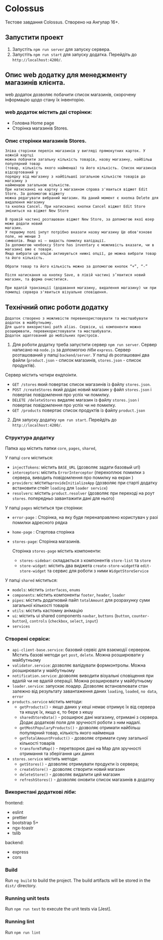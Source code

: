 # Colossus

Тестове завдання Colossus. Створено на Ангулар 16+.

## Запустити проект

1. Запустіть `npm run server` для запуску сервера.
2. Запустіть `npm run start` для запуску додатка. Перейдіть до `http://localhost:4200/`.

## Опис web додатку для менеджменту магазинів клієнта.

web додаток дозволяє побачити список магазинів, скорочену інформацію щодо стану їх інвенторію.

### web додаток містить дві сторінки:

- Головна Home page
- Сторінка магазинів Stores.

### Опис сторінки магазинів Stores.

    Зліва сторінки перелік магазинів у вигляді прямокутних карток. У кожній картці
    можна побачити загальну кількість товарів, назву магазину, найбільш популярний товар
    (товар, кількість якого найменша) та його кількість. Список магазинів відсортований у
    порядку від магазину з найбільшої загальною кількістю товарів до магазину з
    найменшою загальною кількістю.
    При натисканні на картку з магазином справа з'явиться віджет Edit Store. За допомогою віджету
    можна редагувати вибраний магазин. На даний момент є кнопка Delete для видалення магазину
    та кнопка Cancel. При натисканні кнопки Cancel віджет Edit Store зміниться на віджет New Store

    В правій частині розташован віджет New Store, за допомогою якої юзер може додати новий
    магазин.
    У першому полі інпут потрібно вказати назву магазину Це обов'язкове поле, не менше 3
    символів. Якщо ні – видасть помилку валідації.
    За допомогою чекбоксу Store has inventary є можливість вказати, чи в магазині вже є товари.
    Якщо вибрати цю опцію активуються нижні опції, де можна вибрати товар та його кількість.

    Обрати товар та його кількість можно за допомогою кнопок “+”, “-”

    Після натискання на кнопку Save, в лівій частині з’явитися новий магазин, та форма очиститися.

    При вдалій транзакції (додавання магазину, видалення магазину) чи при помилці сервера з'явиться візуальне сповіщення.

## Технічний опис роботи додатку

    Додаток створено з можливістю перевикористовувати та мастшабувати додаток в майбутньому.
    Для цього використані path alias. Сервіси, ui компоненти можно розширювати, перевикористовувати та мастшабувати.
    Додаток адаптований до мобільних пристроїв.

1. Для роботи додатку треба запустити сервер `npm run server`.
   Сервер написано на `node.js` за допомогою ліби `express`. Сервер розташований у папці `backend/server`.
   У папці `db` розташовані два файли (`product.json` - список магазинів, `stores.json` - список продуктів).

Сервер містить чотири ендпоінти.

- `GET /stores` який повертає список магазинів із файлу `stores.json`.
- `POST /createStores` який додає новий магазин у файл `stores.json` і повертає повідомлення про успіх чи помилку.
- `DELETE /deleteStores` видаляє магазин із файлу `stores.json` і повертає повідомлення про успіх чи не помилку.
- `GET /products` повертає список продуктів із файлу `product.json`

2. Для запуску додатку `npm run start`. Перейдіть до `http://localhost:4200/`.

### Структура додатку

Папка `app` містить папки `core`, `pages`, `shared`,

У папці `core` міститься:

- `injectTokens`: містить `BASE_URL` (дозволяє задати базовый url)
- `interceptors`: містить `ErrorInterceptor` (перехоплює помилки з сервера, виводить повідомлення про помилку на екран )
- `providers`: містить`provideInitializeApp` (дозволяє при старті додатку встановити стейт `loading` для `loader service`)
- `resolvers`: містить `product.resolver` (дозволяє при переході на роут `stores`. попередньо завантажити дані для нього)

У папці `pages` міститься три сторінки: ​

- `error-page` : Сторінка, на яку буде перенаправлено користувач у разі помилки адресного рядка
- `home-page` : Стартова сторінка
- `stores-page`: Сторінка магазинів.

  Сторінка `stores-page` містить компоненти:

  - `stores-sidebar`: складається з компонентів `store-list` та `store`
  - `store-widget`: містить два виджета `create-store-widget`та `edit-store-widget` та сервис для роботи з ними `WidgetStoreService`

У папці `shared` міститься:

- `models`: містить `interfaces`, `enums`
- `components`: містить компоненты `footer`, `header`, `loader`
- `pipes`: містить додатковий пайп `totalAmount` для розрахунку суми загальної кількості товарів
- `utils`: містить кастомну анімацію
- `ui`: містить ui shared components `navbar`, `buttons` (`button`, `counter-button`), `controls` (`checkbox`, `select`, `input`)
- `services`

### Створені сервiси:

- `api-client-base.service`: базовий сервіс для взаємодії сервером. Містить базові методи `get` `post`, `delete`. Можна розширювати у майбутньому
- `validator.service`: дозволяє валідувати формконтролы. Можна розширювати у майбутньому
- `notification.service`: дозволяє виводити візуальні сповіщення при вдалій чи не вдалій операції. Можна розширювати у майбутньому
- `loader.service`: запускає лоадер. Дозволяє встановлювати стан залежно від результату завантаження даних `loading`, `loaded`, `no data`, `error`
- `products.service` містить методи:
  - `getProducts()` - якщо даних у кеші немає отримує їх від сервера та кешує їх, якщо є, то бере з кешу
  - `sharedStoreData()` - розширює дані магазину, отримані з сервера. Додає додаткові поля для зручності роботи з ним надалі.
  - `getMostPopularyProducts()` - дозволяє отримати найбільш популярний товар, кількість якого найменша
  - `getTotalAmountProduct()` - дозволяє отримати суму загальної кількості товарів
  - `transformToMap()` - перетворює дані на Map для зручності отримання та зберігання цих даних
- `stores.service` містить методи:
  - `getStores()` - дозволяє отримувати продукти із сервера;
  - `createStore()` - дозволяє створити новий магазин
  - `deleteStore()` - дозволяє видалити цей магазин
  - `refreshStores()` - дозволяє оновити список магазинів в додатку

### Використані додаткові ліби:

frontend:

- eslint
- prettier
- bootstrap 5+
- ngx-toastr
- tslib

backend:

- express
- cors

### Build

Run `ng build` to build the project. The build artifacts will be stored in the `dist/` directory.

### Running unit tests

Run `npm run test` to execute the unit tests via [Jest].

### Running lint

Run `npm run lint`
